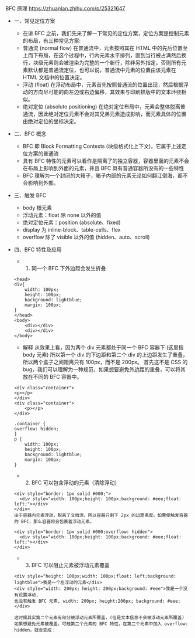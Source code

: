 #####

BFC 原理 https://zhuanlan.zhihu.com/p/25321647

- 一、常见定位方案
  - 在讲 BFC 之前，我们先来了解一下常见的定位方案，定位方案是控制元素的布局，有三种常见方案:
  - 普通流 (normal flow)
    在普通流中，元素按照其在 HTML 中的先后位置至上而下布局，在这个过程中，行内元素水平排列，直到当行被占满然后换行，块级元素则会被渲染为完整的一个新行，除非另外指定，否则所有元素默认都是普通流定位，也可以说，普通流中元素的位置由该元素在 HTML 文档中的位置决定。
  - 浮动 (float)
    在浮动布局中，元素首先按照普通流的位置出现，然后根据浮动的方向尽可能的向左边或右边偏移，其效果与印刷排版中的文本环绕相似。
  - 绝对定位 (absolute positioning)
    在绝对定位布局中，元素会整体脱离普通流，因此绝对定位元素不会对其兄弟元素造成影响，而元素具体的位置由绝对定位的坐标决定。
- 二、BFC 概念
  - BFC 即 Block Formatting Contexts (块级格式化上下文)，它属于上述定位方案的普通流
  - 具有 BFC 特性的元素可以看作是隔离了的独立容器，容器里面的元素不会在布局上影响到外面的元素，并且 BFC 具有普通容器所没有的一些特性
  - BFC 理解为一个封闭的大箱子，箱子内部的元素无论如何翻江倒海，都不会影响到外部。
- 三、触发 BFC
  - body 根元素
  - 浮动元素：float 除 none 以外的值
  - 绝对定位元素：position (absolute、fixed)
  - display 为 inline-block、table-cells、flex
  - overflow 除了 visible 以外的值 (hidden、auto、scroll)
- 四、BFC 特性及应用

  - 1. 同一个 BFC 下外边距会发生折叠

  ```
  <head>
  div{
      width: 100px;
      height: 100px;
      background: lightblue;
      margin: 100px;
  }
  </head>
  <body>
      <div></div>
      <div></div>
  </body>
  ```

  - 解释
    从效果上看，因为两个 div 元素都处于同一个 BFC 容器下 (这里指 body 元素) 所以第一个 div 的下边距和第二个 div 的上边距发生了重叠，所以两个盒子之间距离只有 100px，而不是 200px。
    首先这不是 CSS 的 bug，我们可以理解为一种规范，如果想要避免外边距的重叠，可以将其放在不同的 BFC 容器中。

  ```
  <div class="container">
  <p></p>
  </div>
  <div class="container">
      <p></p>
  </div>
  ```

  ```
  .container {
  overflow: hidden;
  }
  p {
      width: 100px;
      height: 100px;
      background: lightblue;
      margin: 100px;
  }
  ```

  - 2. BFC 可以包含浮动的元素（清除浮动）

  ```
  <div style="border: 1px solid #000;">
    <div style="width: 100px;height: 100px;background: #eee;float: left;"></div>
  </div>
  由于容器内元素浮动，脱离了文档流，所以容器只剩下 2px 的边距高度。如果使触发容器的 BFC，那么容器将会包裹着浮动元素。
  ```

  ```
  <div style="border: 1px solid #000;overflow: hidden">
    <div style="width: 100px;height: 100px;background: #eee;float: left;"></div>
  </div>
  ```

  - 3. BFC 可以阻止元素被浮动元素覆盖

  ```
  <div style="height: 100px;width: 100px;float: left;background: lightblue">我是一个左浮动的元素</div>
  <div style="width: 200px; height: 200px;background: #eee">我是一个没有设置浮动,
  也没有触发 BFC 元素, width: 200px; height:200px; background: #eee;</div>

  这时候其实第二个元素有部分被浮动元素所覆盖，(但是文本信息不会被浮动元素所覆盖) 如果想避免元素被覆盖，可触第二个元素的 BFC 特性，在第二个元素中加入 overflow: hidden，就会变成：
  ```
